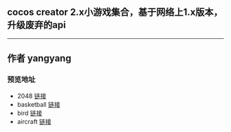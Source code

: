 ## cocos creator 2.x小游戏集合，基于网络上1.x版本，升级废弃的api
---
## 作者 yangyang
### 预览地址
- 2048
[链接](https://mllions-c.github.io/cocos_game2.x/2048)
- basketball
[链接](https://mllions-c.github.io/cocos_game2.x/basketball)
- bird
[链接](https://mllions-c.github.io/cocos_game2.x/flappybird)
- aircraft
[链接](https://mllions-c.github.io/cocos_game2.x/aircraft)
